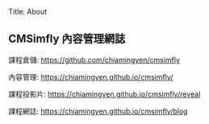 Title: About

## CMSimfly 內容管理網誌

課程倉儲: <a href="https://github.com/40923128/cd2022/">https://github.com/chiamingyen/cmsimfly</a>

內容管理: <a href="https://40923128.github.io/cd2022/">https://chiamingyen.github.io/cmsimfly/</a>

課程投影片: <a href="https://40923128.github.io/cd2022/reveal">https://chiamingyen.github.io/cmsimfly/reveal</a>

課程網誌: <a href="https://40923128.github.io/cd2022/blog">https://chiamingyen.github.io/cmsimfly/blog</a>









